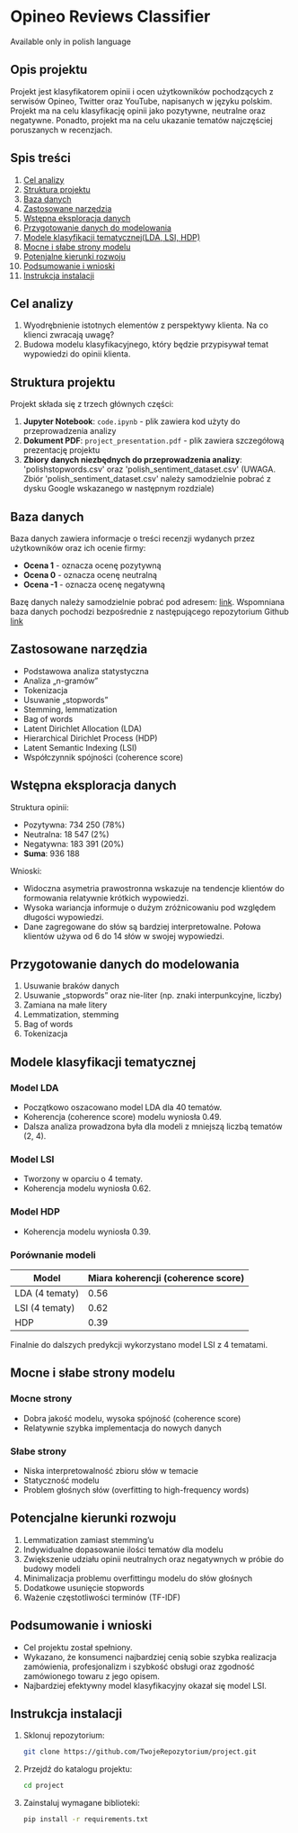 # Opineo Reviews Classifier
Available only in polish language

## Opis projektu
Projekt jest klasyfikatorem opinii i ocen użytkowników pochodzących z serwisów Opineo, Twitter oraz YouTube, napisanych w języku polskim. Projekt ma na celu klasyfikację opinii jako pozytywne, neutralne oraz negatywne. Ponadto, projekt ma na celu ukazanie tematów najczęściej poruszanych w recenzjach.

## Spis treści

1. [Cel analizy](#cel-analizy)
2. [Struktura projektu](#struktura-projektu)
3. [Baza danych](#baza-danych)
4. [Zastosowane narzędzia](#zastosowane-narzedzia)
5. [Wstępna eksploracja danych](#wstępna-eksploracja-danych)
6. [Przygotowanie danych do modelowania](#przygotowanie-danych-do-modelowania)
7. [Modele klasyfikacji tematycznej(LDA, LSI, HDP)](#modele-klasyfikacji-tematycznej)
8. [Mocne i słabe strony modelu](#mocne-i-słabe-strony-modelu)
9. [Potenjalne kierunki rozwoju](#potencjalne-kierunki-rozwoju)
10. [Podsumowanie i wnioski](#podsumowanie-i-wnioski)
11. [Instrukcja instalacji](#instrukcja-instalacji)

## Cel analizy
1. Wyodrębnienie istotnych elementów z perspektywy klienta. Na co klienci zwracają uwagę?
2. Budowa modelu klasyfikacyjnego, który będzie przypisywał temat wypowiedzi do opinii klienta.

## Struktura projektu
Projekt składa się z trzech głównych części:
1. **Jupyter Notebook**: `code.ipynb` - plik zawiera kod użyty do przeprowadzenia analizy
2. **Dokument PDF**: `project_presentation.pdf` - plik zawiera szczegółową prezentację projektu  
3. **Zbiory danych niezbędnych do przeprowadzenia analizy**: 'polishstopwords.csv' oraz 'polish_sentiment_dataset.csv' (UWAGA. Zbiór 'polish_sentiment_dataset.csv' należy samodzielnie pobrać z dysku Google wskazanego w następnym rozdziale)

## Baza danych
Baza danych zawiera informacje o treści recenzji wydanych przez użytkowników oraz ich ocenie firmy:
- **Ocena 1** - oznacza ocenę pozytywną
- **Ocena 0** - oznacza ocenę neutralną
- **Ocena -1** - oznacza ocenę negatywną

Bazę danych należy samodzielnie pobrać pod adresem: [link](https://drive.google.com/file/d/1vXqUEBjUHGGy3vV2dA7LlvBjjZlQnl0D/view). Wspomniana baza danych pochodzi bezpośrednie z następującego repozytorium Github [link](https://github.com/Ermlab/pl-sentiment-analysis)

## Zastosowane narzędzia
- Podstawowa analiza statystyczna
- Analiza „n-gramów”
- Tokenizacja
- Usuwanie „stopwords”
- Stemming, lemmatization
- Bag of words
- Latent Dirichlet Allocation (LDA)
- Hierarchical Dirichlet Process (HDP)
- Latent Semantic Indexing (LSI)
- Współczynnik spójności (coherence score)

## Wstępna eksploracja danych
Struktura opinii:
- Pozytywna: 734 250 (78%)
- Neutralna: 18 547 (2%)
- Negatywna: 183 391 (20%)
- **Suma**: 936 188

Wnioski:
- Widoczna asymetria prawostronna wskazuje na tendencje klientów do formowania relatywnie krótkich wypowiedzi.
- Wysoka wariancja informuje o dużym zróżnicowaniu pod względem długości wypowiedzi.
- Dane zagregowane do słów są bardziej interpretowalne. Połowa klientów używa od 6 do 14 słów w swojej wypowiedzi.

## Przygotowanie danych do modelowania
1. Usuwanie braków danych
2. Usuwanie „stopwords” oraz nie-liter (np. znaki interpunkcyjne, liczby)
3. Zamiana na małe litery
4. Lemmatization, stemming
5. Bag of words
6. Tokenizacja

## Modele klasyfikacji tematycznej
### Model LDA
- Początkowo oszacowano model LDA dla 40 tematów.
- Koherencja (coherence score) modelu wyniosła 0.49.
- Dalsza analiza prowadzona była dla modeli z mniejszą liczbą tematów (2, 4).

### Model LSI
- Tworzony w oparciu o 4 tematy.
- Koherencja modelu wyniosła 0.62.

### Model HDP
- Koherencja modelu wyniosła 0.39.

### Porównanie modeli
| Model | Miara koherencji (coherence score) |
|-------|------------------------------------|
| LDA (4 tematy) | 0.56 |
| LSI (4 tematy) | 0.62 |
| HDP | 0.39 |

Finalnie do dalszych predykcji wykorzystano model LSI z 4 tematami.

## Mocne i słabe strony modelu
### Mocne strony
- Dobra jakość modelu, wysoka spójność (coherence score)
- Relatywnie szybka implementacja do nowych danych

### Słabe strony
- Niska interpretowalność zbioru słów w temacie
- Statyczność modelu
- Problem głośnych słów (overfitting to high-frequency words)

## Potencjalne kierunki rozwoju
1. Lemmatization zamiast stemming’u
2. Indywidualne dopasowanie ilości tematów dla modelu
3. Zwiększenie udziału opinii neutralnych oraz negatywnych w próbie do budowy modeli
4. Minimalizacja problemu overfittingu modelu do słów głośnych
5. Dodatkowe usunięcie stopwords
6. Ważenie częstotliwości terminów (TF-IDF)

## Podsumowanie i wnioski
- Cel projektu został spełniony.
- Wykazano, że konsumenci najbardziej cenią sobie szybka realizacja zamówienia, profesjonalizm i szybkość obsługi oraz zgodność zamówionego towaru z jego opisem.
- Najbardziej efektywny model klasyfikacyjny okazał się model LSI.

## Instrukcja instalacji
1. Sklonuj repozytorium:
    ```sh
    git clone https://github.com/TwojeRepozytorium/project.git
    ```
2. Przejdź do katalogu projektu:
    ```sh
    cd project
    ```
3. Zainstaluj wymagane biblioteki:
    ```sh
    pip install -r requirements.txt
    ```

